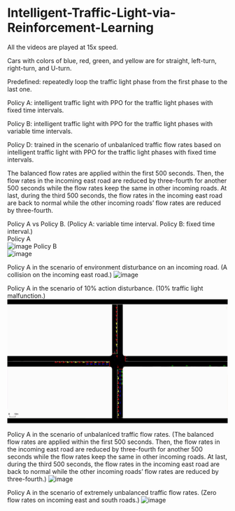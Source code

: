 # Intelligent-Traffic-Light-via-Reinforcement-Learning
All the videos are played at 15x speed.

Cars with colors of blue, red, green, and yellow are for straight, left-turn, right-turn, and U-turn.

Predefined: repeatedly loop the traffic light phase from the first phase to the last one.  

Policy A: intelligent traffic light with PPO for the traffic light phases with fixed time intervals.  

Policy B: intelligent traffic light with PPO for the traffic light phases with variable time intervals.  

Policy D: trained in the scenario of unbalanlced traffic flow rates based on intelligent traffic light with PPO for the traffic light phases with fixed time intervals.

The balanced flow rates are applied within the first 500 seconds. Then, the flow rates in the incoming east road are reduced by three-fourth for another 500 seconds while the flow rates keep the same in other incoming roads. At last, during the third 500 seconds, the flow rates in the incoming east road are back to normal while the other incoming roads’ flow rates are reduced by three-fourth.

Policy A vs Policy B. (Policy A: variable time interval. Policy B: fixed time interval.)  
Policy A  
![image](https://github.com/YueZhu95/Intelligent-Traffic-Light-via-Reinforcement-Learning/blob/main/ppo_var_gif.gif) 
Policy B  
![image](https://github.com/YueZhu95/Intelligent-Traffic-Light-via-Reinforcement-Learning/blob/main/ppo_fix_gif.gif) 

Policy A in the scenario of environment disturbance on an incoming road. (A collision on the incoming east road.)
![image](https://github.com/YueZhu95/Intelligent-Traffic-Light-via-Reinforcement-Learning/blob/main/ppo_inc_gif.gif)

Policy A in the scenario of 10% action disturbance. (10% traffic light malfunction.)
![image](https://github.com/YueZhu95/Intelligent-Traffic-Light-via-Reinforcement-Learning/blob/main/ppo_act_gif.gif)

Policy A in the scenario of unbalanlced traffic flow rates. (The balanced flow rates are applied within the first 500 seconds. Then, the flow rates in the incoming east road are reduced by three-fourth for another 500 seconds while the flow rates keep the same in other incoming roads. At last, during the third 500 seconds, the flow rates in the incoming east road are back to normal while the other incoming roads’ flow rates are reduced by three-fourth.)
![image](https://github.com/YueZhu95/Intelligent-Traffic-Light-via-Reinforcement-Learning/blob/main/ppo_unb_gif1.gif)

Policy A in the scenario of extremely unbalanced traffic flow rates. (Zero flow rates on incoming east and south roads.)
![image](https://github.com/YueZhu95/Intelligent-Traffic-Light-via-Reinforcement-Learning/blob/main/ppo_exunb_gif.gif)
